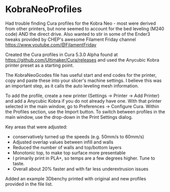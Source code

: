 # KobraNeoProfiles

Had trouble finding Cura profiles for the Kobra Neo - most were derived from other printers, but none seemed to account for the bed leveling (M240 code) AND the direct drive.  Also wanted to stir in some of the Ender3 tweaks provided by CHEP's awesome Filament Friday channel https://www.youtube.com/@FilamentFriday

Created the Cura profiles in Cura 5.3.0 Alpha found at https://github.com/Ultimaker/Cura/releases and used the Anycubic Kobra printer preset as a starting point.

The KobraNeoGcodes file has useful start and end codes for the printer, copy and paste these into your slicer's machine settings. I believe this was an important step, as it calls the auto leveling mesh information.

To add the profile, create a new printer (Settings -> Printer -> Add Printer) and add a Anycubic Kobra if you do not already have one. With that printer selected in the main window, go to Preferences -> Configure Cura.  Within the Profiles section, use the Import button.  To switch between profiles in the main window, use the drop-down in the Print Settings dialog.

Key areas that were adjusted:
- conservatively turned up the speeds (e.g. 50mm/s to 60mm/s)
- Adjusted overlap values between infill and walls
- Reduced the number of walls and top/bottom layers
- Monotonic top, to make top surface more presentable
- I primarily print in PLA+, so temps are a few degrees higher. Tune to taste.
- Overall about 20% faster and with far less underextrusion issues

Added an example 3Dbenchy printed with original and new profiles provided in the file list.